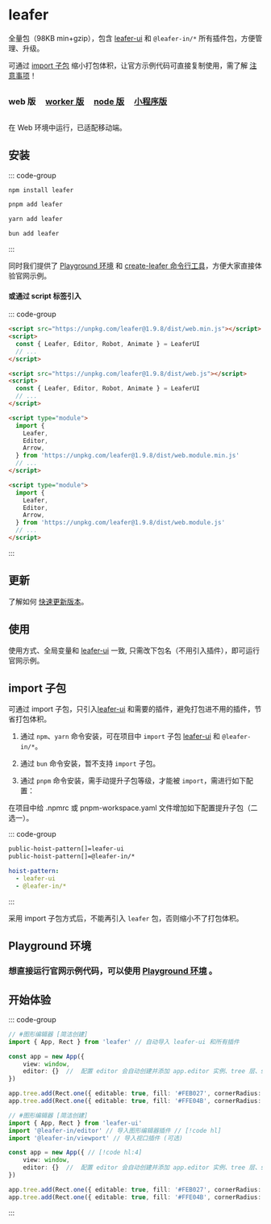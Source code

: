 <script setup>
import Case from '/component/Case.vue'
</script>

# leafer

全量包（98KB min+gzip），包含 [leafer-ui](/guide/install/ui/start.md) 和 `@leafer-in/*` 所有插件包，方便管理、升级。

可通过 [import 子包](/guide/install/leafer/start.md#import-子包) 缩小打包体积，让官方示例代码可直接复制使用，需了解 [注意事项](#import-子包)！

##

### web 版 &nbsp; &nbsp; [worker 版](/guide/install/leafer/worker/start.md) &nbsp; &nbsp; [node 版](/guide/install/leafer/node/start.md) &nbsp; &nbsp; [小程序版](/guide/install/leafer/miniapp/start.md)

##

在 Web 环境中运行，已适配移动端。

## 安装

::: code-group

```sh [npm]
npm install leafer
```

```sh [pnpm]
pnpm add leafer
```

```sh [yarn]
yarn add leafer
```

```sh [bun]
bun add leafer
```

:::

同时我们提供了 [Playground 环境](/guide/runtime.md) 和 [create-leafer 命令行工具](/create/leafer.md)，方便大家直接体验官网示例。

#### 或通过 script 标签引入

::: code-group

```html [web.min]
<script src="https://unpkg.com/leafer@1.9.8/dist/web.min.js"></script>
<script>
  const { Leafer, Editor, Robot, Animate } = LeaferUI
  // ...
</script>
```

```html [web]
<script src="https://unpkg.com/leafer@1.9.8/dist/web.js"></script>
<script>
  const { Leafer, Editor, Robot, Animate } = LeaferUI
  // ...
</script>
```

```html [module.min]
<script type="module">
  import {
    Leafer,
    Editor,
    Arrow,
  } from 'https://unpkg.com/leafer@1.9.8/dist/web.module.min.js'
  // ...
</script>
```

```html [module]
<script type="module">
  import {
    Leafer,
    Editor,
    Arrow,
  } from 'https://unpkg.com/leafer@1.9.8/dist/web.module.js'
  // ...
</script>
```

<!-- https://unpkg.com 无法访问时，可替换为 https://cdn.jsdelivr.net/npm -->

:::

## 更新

了解如何 [快速更新版本](/guide/update.md)。

## 使用

使用方式、全局变量和 [leafer-ui](/guide/install/ui/start.md) 一致, 只需改下包名（不用引入插件），即可运行官网示例。

## import 子包

可通过 import 子包，只引入[leafer-ui](/guide/install/ui/start.md) 和需要的插件，避免打包进不用的插件，节省打包体积。

1. 通过 `npm`、`yarn` 命令安装，可在项目中 `import` 子包 [leafer-ui](/guide/install/ui/start.md) 和 `@leafer-in/*`。

2. 通过 `bun` 命令安装，暂不支持 `import` 子包。

3. 通过 `pnpm` 命令安装，需手动提升子包等级，才能被 `import`，需进行如下配置：

在项目中给 .npmrc 或 pnpm-workspace.yaml 文件增加如下配置提升子包（二选一）。

::: code-group

```sh [.npmrc]
public-hoist-pattern[]=leafer-ui
public-hoist-pattern[]=@leafer-in/*
```

```yaml [pnpm-workspace.yaml]
hoist-pattern:
  - leafer-ui
  - @leafer-in/*
```

:::

采用 import 子包方式后，不能再引入 `leafer` 包，否则缩小不了打包体积。

## Playground 环境

### 想直接运行官网示例代码，可以使用 [Playground 环境](/guide/runtime.md) 。

## 开始体验

<case name="Editor" index=2 count=2 x=20></case>

::: code-group

```ts
// #图形编辑器 [简洁创建]
import { App, Rect } from 'leafer' // 自动导入 leafer-ui 和所有插件

const app = new App({
    view: window,
    editor: {}  //  配置 editor 会自动创建并添加 app.editor 实例、tree 层、sky 层
})

app.tree.add(Rect.one({ editable: true, fill: '#FEB027', cornerRadius: [20, 0, 0, 20] }, 100, 100))
app.tree.add(Rect.one({ editable: true, fill: '#FFE04B', cornerRadius: [0, 20, 20, 0] }, 300, 100))
```

```ts
// #图形编辑器 [简洁创建]
import { App, Rect } from 'leafer-ui'
import '@leafer-in/editor' // 导入图形编辑器插件 // [!code hl] 
import '@leafer-in/viewport' // 导入视口插件 (可选)

const app = new App({ // [!code hl:4]
    view: window,
    editor: {}  //  配置 editor 会自动创建并添加 app.editor 实例、tree 层、sky 层
})

app.tree.add(Rect.one({ editable: true, fill: '#FEB027', cornerRadius: [20, 0, 0, 20] }, 100, 100))
app.tree.add(Rect.one({ editable: true, fill: '#FFE04B', cornerRadius: [0, 20, 20, 0] }, 300, 100))
```

:::
